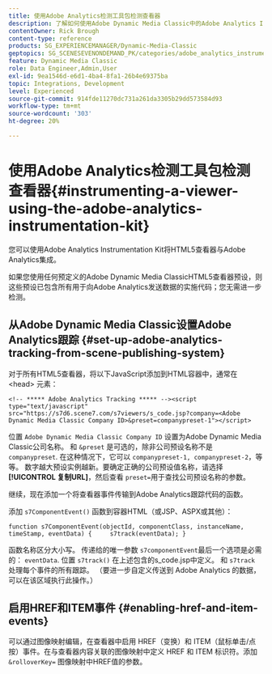 ```yaml
---
title: 使用Adobe Analytics检测工具包检测查看器
description: 了解如何使用Adobe Dynamic Media Classic中的Adobe Analytics Instrumentation Kit检测查看器。
contentOwner: Rick Brough
content-type: reference
products: SG_EXPERIENCEMANAGER/Dynamic-Media-Classic
geptopics: SG_SCENESEVENONDEMAND_PK/categories/adobe_analytics_instrumentation_kit
feature: Dynamic Media Classic
role: Data Engineer,Admin,User
exl-id: 9ea1546d-e6d1-4ba4-8fa1-26b4e69375ba
topic: Integrations, Development
level: Experienced
source-git-commit: 914fde11270dc731a261da3305b29dd573584d93
workflow-type: tm+mt
source-wordcount: '303'
ht-degree: 20%

---
```


# 使用Adobe Analytics检测工具包检测查看器{#instrumenting-a-viewer-using-the-adobe-analytics-instrumentation-kit}

您可以使用Adobe Analytics Instrumentation Kit将HTML5查看器与Adobe Analytics集成。

如果您使用任何预定义的Adobe Dynamic Media ClassicHTML5查看器预设，则这些预设已包含所有用于向Adobe Analytics发送数据的实施代码；您无需进一步检测。

## 从Adobe Dynamic Media Classic设置Adobe Analytics跟踪 {#set-up-adobe-analytics-tracking-from-scene-publishing-system}

对于所有HTML5查看器，将以下JavaScript添加到HTML容器中，通常在 &lt;head> 元素：

```as3
<!-- ***** Adobe Analytics Tracking ***** --><script type="text/javascript" src="https://s7d6.scene7.com/s7viewers/s_code.jsp?company=<Adobe Dynamic Media Classic Company ID>&preset=companypreset-1"></script>
```

位置 `Adobe Dynamic Media Classic Company ID` 设置为Adobe Dynamic Media Classic公司名称。 和 `&preset` 是可选的，除非公司预设名称不是 `companypreset`. 在这种情况下，它可以 `companypreset-1, companypreset-2`，等等。 数字越大预设实例越新。要确定正确的公司预设值名称，请选择 **[!UICONTROL 复制URL]**，然后查看 `preset=`用于查找公司预设名称的参数。

继续，现在添加一个将查看器事件传输到Adobe Analytics跟踪代码的函数。

添加 `s7ComponentEvent()` 函数到容器HTML（或JSP、ASPX或其他）：

```as3
function s7ComponentEvent(objectId, componentClass, instanceName, timeStamp, eventData) {     s7track(eventData); }
```

函数名称区分大小写。 传递给的唯一参数 `s7componentEvent`最后一个选项是必需的： `eventData`. 位置 `s7track()` 在上述包含的s_code.jsp中定义。 和 `s7track` 处理每个事件的所有跟踪。 （要进一步自定义传送到 Adobe Analytics 的数据，可以在该区域执行此操作。）

## 启用HREF和ITEM事件 {#enabling-href-and-item-events}

可以通过图像映射编辑，在查看器中启用 HREF（变换）和 ITEM（鼠标单击/点按）事件。在与查看器内容关联的图像映射中定义 HREF 和 ITEM 标识符。添加 `&rolloverKey=` 图像映射中HREF值的参数。
